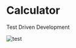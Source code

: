 # Calculator

Test Driven Development

![test](https://github.com/user-attachments/assets/6ac77d4d-962d-4894-b937-e673f1f57842)
